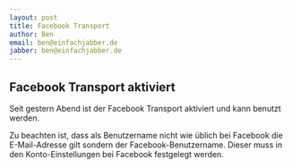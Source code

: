 ```yaml
---
layout: post
title: Facebook Transport
author: Ben
email: ben@einfachjabber.de
jabber: ben@einfachjabber.de
---
```


## Facebook Transport aktiviert

Seit gestern Abend ist der Facebook Transport aktiviert und kann benutzt
werden.

Zu beachten ist, dass als Benutzername nicht wie üblich bei Facebook die
E-Mail-Adresse gilt sondern der Facebook-Benutzername. Dieser muss in den
Konto-Einstellungen bei Facebook festgelegt werden.
